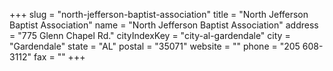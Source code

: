 +++
slug = "north-jefferson-baptist-association"
title = "North Jefferson Baptist Association"
name = "North Jefferson Baptist Association"
address = "775 Glenn Chapel Rd."
cityIndexKey = "city-al-gardendale"
city = "Gardendale"
state = "AL"
postal = "35071"
website = ""
phone = "205 608-3112"
fax = ""
+++
